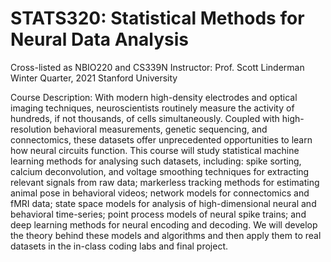 # STATS320: Statistical Methods for Neural Data Analysis
Cross-listed as NBIO220 and CS339N
Instructor: Prof. Scott Linderman
Winter Quarter, 2021
Stanford University

Course Description: 
With modern high-density electrodes and optical imaging techniques, neuroscientists routinely measure the activity of hundreds, if not thousands, of cells simultaneously.  Coupled with high-resolution behavioral measurements, genetic sequencing, and connectomics, these datasets offer unprecedented opportunities to learn how neural circuits function.  This course will study statistical machine learning methods for analysing such datasets, including: spike sorting, calcium deconvolution, and voltage smoothing techniques for extracting relevant signals from raw data; markerless tracking methods for estimating animal pose in behavioral videos; network models for connectomics and fMRI data; state space models for analysis of high-dimensional neural and behavioral time-series; point process models of neural spike trains; and deep learning methods for neural encoding and decoding. We will develop the theory behind these models and algorithms and then apply them to real datasets in the in-class coding labs and final project.
